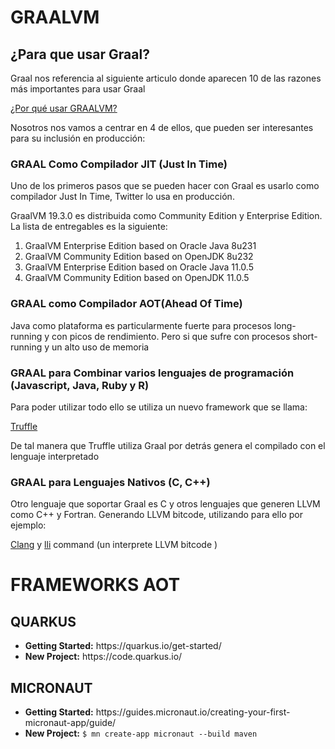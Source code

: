# GRAALVM

## ¿Para que usar Graal?
<p>Graal nos referencia al siguiente articulo donde aparecen 10 de las razones más importantes para usar Graal</p>

[¿Por qué usar GRAALVM?](https://medium.com/graalvm/graalvm-ten-things-12d9111f307d)

<p>Nosotros nos vamos a centrar en 4 de ellos, que pueden ser interesantes para su inclusión en producción:</p>

### GRAAL Como Compilador JIT (Just In Time)

<p>Uno de los primeros pasos que se pueden hacer con Graal es usarlo como compilador Just In Time, Twitter lo usa en producción.</p>

<p>GraalVM 19.3.0 es distribuida como Community Edition y Enterprise Edition. La lista de entregables es la siguiente:</p>

<ol>
<li>GraalVM Enterprise Edition based on Oracle Java 8u231</li>
<li>GraalVM Community Edition based on OpenJDK 8u232</li>
<li>GraalVM Enterprise Edition based on Oracle Java 11.0.5</li>
<li>GraalVM Community Edition based on OpenJDK 11.0.5</li>
</ol>





### GRAAL como Compilador AOT(Ahead Of Time)

<p>Java como plataforma es particularmente fuerte para procesos long-running y con picos de rendimiento. Pero si que sufre con procesos short-running y un alto uso de memoria </p>

### GRAAL para Combinar varios lenguajes de programación (Javascript, Java, Ruby y R)

<p>Para poder utilizar todo ello se utiliza un nuevo framework que se llama:</p>

[Truffle](https://github.com/oracle/graal/tree/master/truffle)



<p>De tal manera que Truffle utiliza Graal por detrás genera el compilado con el lenguaje interpretado</p>

### GRAAL para Lenguajes Nativos (C, C++)



<p>Otro lenguaje que soportar Graal es C y otros lenguajes que generen LLVM como C++ y Fortran. Generando LLVM bitcode, utilizando para ello por ejemplo:

[Clang](https://clang.llvm.org/) y [lli](https://releases.llvm.org/1.0/docs/CommandGuide/lli.html) command (un interprete LLVM bitcode )</p>


# FRAMEWORKS AOT

## QUARKUS
<ul>
<li><b>Getting Started:</b> https://quarkus.io/get-started/</li>
<li><b>New Project:</b> https://code.quarkus.io/</li>
</ul>

## MICRONAUT
<ul>
<li>
<b>Getting Started:</b> https://guides.micronaut.io/creating-your-first-micronaut-app/guide/</li>
<li><b>New Project:</b>  <code>$ mn create-app micronaut --build maven</code></li>
</ul>



